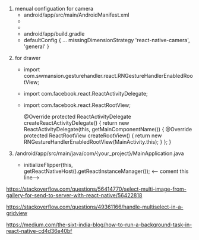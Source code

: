 1. menual configuation for camera
    - android/app/src/main/AndroidManifest.xml
    + <uses-permission android:name="android.permission.RECORD_AUDIO"/>
    + <uses-permission android:name="androidpermissionREAD_EXTERNAL_STORAGE" />
   - android/app/build.gradle
   +  defaultConfig { 
        ... 
        missingDimensionStrategy 'react-native-camera', 'general' 
        }

<!-- drawer start -->
2. for drawer
   - import com.swmansion.gesturehandler.react.RNGestureHandlerEnabledRootView;
   - import com.facebook.react.ReactActivityDelegate;
   - import com.facebook.react.ReactRootView;   

     @Override
    protected ReactActivityDelegate createReactActivityDelegate() {
    return new ReactActivityDelegate(this, getMainComponentName()) {
        @Override
        protected ReactRootView createRootView() {
        return new RNGestureHandlerEnabledRootView(MainActivity.this);
        }
        };
    } 

<!-- drawer end -->

<!-- for api hit start-->
3. /android/app/src/main/java/com/{your_project}/MainApplication.java

    - initializeFlipper(this, getReactNativeHost().getReactInstanceManager()); <-- coment this line-->
<!-- for api hit end -->

https://stackoverflow.com/questions/56414770/select-multi-image-from-gallery-for-send-to-server-with-react-native/56422818

https://stackoverflow.com/questions/49361166/handle-multiselect-in-a-gridview



https://medium.com/the-sixt-india-blog/how-to-run-a-background-task-in-react-native-cd4d36e40bf